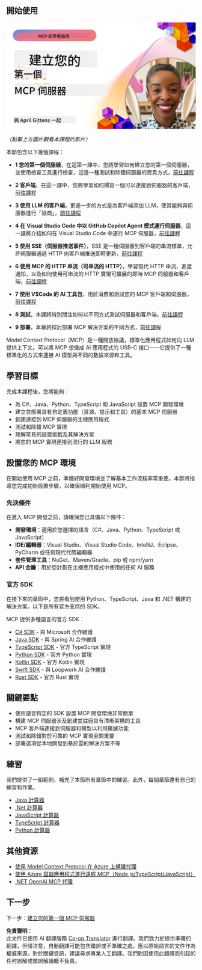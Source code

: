 <!--
CO_OP_TRANSLATOR_METADATA:
{
  "original_hash": "858362ce0118de3fec0f9114bf396101",
  "translation_date": "2025-08-18T14:38:41+00:00",
  "source_file": "03-GettingStarted/README.md",
  "language_code": "mo"
}
-->
## 開始使用  

[![建立您的第一個 MCP 伺服器](../../../translated_images/04.0ea920069efd979a0b2dad51e72c1df7ead9c57b3305796068a6cee1f0dd6674.mo.png)](https://youtu.be/sNDZO9N4m9Y)

_（點擊上方圖片觀看本課程的影片）_

本節包含以下幾個課程：

- **1 您的第一個伺服器**，在這第一課中，您將學習如何建立您的第一個伺服器，並使用檢查工具進行檢查，這是一種測試和除錯伺服器的寶貴方式，[前往課程](01-first-server/README.md)

- **2 客戶端**，在這一課中，您將學習如何撰寫一個可以連接到伺服器的客戶端，[前往課程](02-client/README.md)

- **3 使用 LLM 的客戶端**，更進一步的方式是為客戶端添加 LLM，使其能夠與伺服器進行「協商」，[前往課程](03-llm-client/README.md)

- **4 在 Visual Studio Code 中以 GitHub Copilot Agent 模式運行伺服器**，這一課將介紹如何在 Visual Studio Code 中運行 MCP 伺服器，[前往課程](04-vscode/README.md)

- **5 使用 SSE（伺服器推送事件）**，SSE 是一種伺服器到客戶端的串流標準，允許伺服器通過 HTTP 向客戶端推送即時更新，[前往課程](05-sse-server/README.md)

- **6 使用 MCP 的 HTTP 串流（可串流的 HTTP）**，學習現代 HTTP 串流、進度通知，以及如何使用可串流的 HTTP 實現可擴展的即時 MCP 伺服器和客戶端，[前往課程](06-http-streaming/README.md)

- **7 使用 VSCode 的 AI 工具包**，用於消費和測試您的 MCP 客戶端和伺服器，[前往課程](07-aitk/README.md)

- **8 測試**，本課將特別關注如何以不同方式測試伺服器和客戶端，[前往課程](08-testing/README.md)

- **9 部署**，本章將探討部署 MCP 解決方案的不同方式，[前往課程](09-deployment/README.md)

Model Context Protocol（MCP）是一種開放協議，標準化應用程式如何向 LLM 提供上下文。可以將 MCP 想像成 AI 應用程式的 USB-C 接口——它提供了一種標準化的方式來連接 AI 模型與不同的數據來源和工具。

## 學習目標

完成本課程後，您將能夠：

- 為 C#、Java、Python、TypeScript 和 JavaScript 設置 MCP 開發環境  
- 建立並部署具有自定義功能（資源、提示和工具）的基本 MCP 伺服器  
- 創建連接到 MCP 伺服器的主機應用程式  
- 測試和除錯 MCP 實現  
- 理解常見的設置挑戰及其解決方案  
- 將您的 MCP 實現連接到流行的 LLM 服務  

## 設置您的 MCP 環境

在開始使用 MCP 之前，準備好開發環境並了解基本工作流程非常重要。本節將指導您完成初始設置步驟，以確保順利開始使用 MCP。

### 先決條件

在進入 MCP 開發之前，請確保您已具備以下條件：

- **開發環境**：適用於您選擇的語言（C#、Java、Python、TypeScript 或 JavaScript）  
- **IDE/編輯器**：Visual Studio、Visual Studio Code、IntelliJ、Eclipse、PyCharm 或任何現代代碼編輯器  
- **套件管理工具**：NuGet、Maven/Gradle、pip 或 npm/yarn  
- **API 金鑰**：用於您計劃在主機應用程式中使用的任何 AI 服務  

### 官方 SDK

在接下來的章節中，您將看到使用 Python、TypeScript、Java 和 .NET 構建的解決方案。以下是所有官方支持的 SDK。

MCP 提供多種語言的官方 SDK：
- [C# SDK](https://github.com/modelcontextprotocol/csharp-sdk) - 與 Microsoft 合作維護  
- [Java SDK](https://github.com/modelcontextprotocol/java-sdk) - 與 Spring AI 合作維護  
- [TypeScript SDK](https://github.com/modelcontextprotocol/typescript-sdk) - 官方 TypeScript 實現  
- [Python SDK](https://github.com/modelcontextprotocol/python-sdk) - 官方 Python 實現  
- [Kotlin SDK](https://github.com/modelcontextprotocol/kotlin-sdk) - 官方 Kotlin 實現  
- [Swift SDK](https://github.com/modelcontextprotocol/swift-sdk) - 與 Loopwork AI 合作維護  
- [Rust SDK](https://github.com/modelcontextprotocol/rust-sdk) - 官方 Rust 實現  

## 關鍵要點

- 使用語言特定的 SDK 設置 MCP 開發環境非常簡單  
- 構建 MCP 伺服器涉及創建並註冊具有清晰架構的工具  
- MCP 客戶端連接到伺服器和模型以利用擴展功能  
- 測試和除錯對於可靠的 MCP 實現至關重要  
- 部署選項從本地開發到基於雲的解決方案不等  

## 練習

我們提供了一組範例，補充了本節所有章節中的練習。此外，每個章節還有自己的練習和作業。

- [Java 計算器](./samples/java/calculator/README.md)  
- [.Net 計算器](../../../03-GettingStarted/samples/csharp)  
- [JavaScript 計算器](./samples/javascript/README.md)  
- [TypeScript 計算器](./samples/typescript/README.md)  
- [Python 計算器](../../../03-GettingStarted/samples/python)  

## 其他資源

- [使用 Model Context Protocol 在 Azure 上構建代理](https://learn.microsoft.com/azure/developer/ai/intro-agents-mcp)  
- [使用 Azure 容器應用程式進行遠程 MCP（Node.js/TypeScript/JavaScript）](https://learn.microsoft.com/samples/azure-samples/mcp-container-ts/mcp-container-ts/)  
- [.NET OpenAI MCP 代理](https://learn.microsoft.com/samples/azure-samples/openai-mcp-agent-dotnet/openai-mcp-agent-dotnet/)  

## 下一步

下一步：[建立您的第一個 MCP 伺服器](01-first-server/README.md)  

**免責聲明**：  
此文件已使用 AI 翻譯服務 [Co-op Translator](https://github.com/Azure/co-op-translator) 進行翻譯。我們致力於提供準確的翻譯，但請注意，自動翻譯可能包含錯誤或不準確之處。應以原始語言的文件作為權威來源。對於關鍵資訊，建議尋求專業人工翻譯。我們對因使用此翻譯而引起的任何誤解或錯誤解讀概不負責。